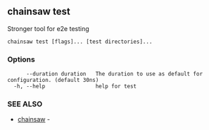 ## chainsaw test

Stronger tool for e2e testing

```
chainsaw test [flags]... [test directories]...
```

### Options

```
      --duration duration   The duration to use as default for configuration. (default 30ns)
  -h, --help                help for test
```

### SEE ALSO

* [chainsaw](chainsaw.md)	 - 

